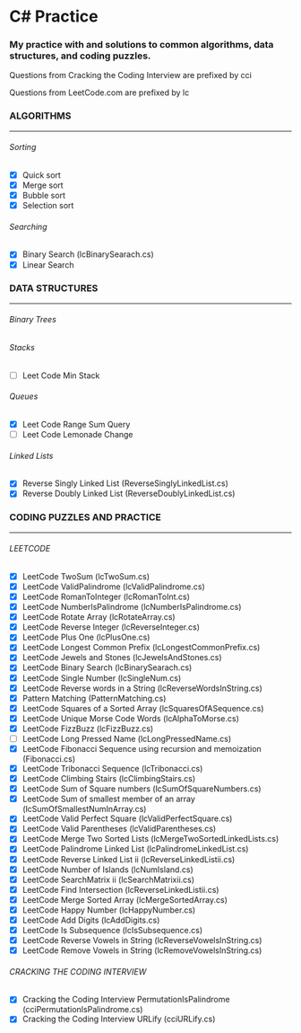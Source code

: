 # C\# Practice
### My practice with and solutions to common algorithms, data structures, and coding puzzles.

Questions from Cracking the Coding Interview are prefixed by cci

Questions from LeetCode.com are prefixed by lc

### ALGORITHMS
-------------
###### Sorting
- [X] Quick sort
- [X] Merge sort
- [X] Bubble sort
- [X] Selection sort

###### Searching
- [X] Binary Search (lcBinarySearach.cs)
- [X] Linear Search

### DATA STRUCTURES
---------------
###### Binary Trees

###### Stacks
- [ ] Leet Code Min Stack

###### Queues
- [X] Leet Code Range Sum Query
- [ ] Leet Code Lemonade Change

###### Linked Lists
- [X] Reverse Singly Linked List (ReverseSinglyLinkedList.cs)
- [X] Reverse Doubly Linked List (ReverseDoublyLinkedList.cs)

### CODING PUZZLES AND PRACTICE
-------------------------------
###### LEETCODE

- [X] LeetCode TwoSum (lcTwoSum.cs)
- [X] LeetCode ValidPalindrome (lcValidPalindrome.cs)
- [X] LeetCode RomanToInteger (lcRomanToInt.cs)
- [X] LeetCode NumberIsPalindrome (lcNumberIsPalindrome.cs)
- [X] LeetCode Rotate Array (lcRotateArray.cs)
- [X] LeetCode Reverse Integer (lcReverseInteger.cs)
- [X] LeetCode Plus One (lcPlusOne.cs)
- [X] LeetCode Longest Common Prefix (lcLongestCommonPrefix.cs)
- [X] LeetCode Jewels and Stones (lcJewelsAndStones.cs)
- [X] LeetCode Binary Search (lcBinarySearach.cs)
- [X] LeetCode Single Number (lcSingleNum.cs)
- [X] LeetCode Reverse words in a String (lcReverseWordsInString.cs)
- [X] Pattern Matching (PatternMatching.cs)
- [X] LeetCode Squares of a Sorted Array (lcSquaresOfASequence.cs)
- [X] LeetCode Unique Morse Code Words (lcAlphaToMorse.cs)
- [X] LeetCode FizzBuzz (lcFizzBuzz.cs)
- [ ] LeetCode Long Pressed Name (lcLongPressedName.cs)
- [X] LeetCode Fibonacci Sequence using recursion and memoization (Fibonacci.cs)
- [X] LeetCode Tribonacci Sequence (lcTribonacci.cs)
- [X] LeetCode Climbing Stairs (lcClimbingStairs.cs)
- [X] LeetCode Sum of Square numbers (lcSumOfSquareNumbers.cs)
- [X] LeetCode Sum of smallest member of an array (lcSumOfSmallestNumInArray.cs)
- [X] LeetCode Valid Perfect Square (lcValidPerfectSquare.cs)
- [X] LeetCode Valid Parentheses (lcValidParentheses.cs)
- [X] LeetCode Merge Two Sorted Lists (lcMergeTwoSortedLinkedLists.cs)
- [X] LeetCode Palindrome Linked List (lcPalindromeLinkedList.cs)
- [X] LeetCode Reverse Linked List ii (lcReverseLinkedListii.cs)
- [X] LeetCode Number of Islands (lcNumIsland.cs)
- [X] LeetCode SearchMatrix ii (lcSearchMatrixii.cs)
- [X] LeetCode Find Intersection (lcReverseLinkedListii.cs)
- [X] LeetCode Merge Sorted Array (lcMergeSortedArray.cs)
- [X] LeetCode Happy Number (lcHappyNumber.cs)
- [X] LeetCode Add Digits (lcAddDigits.cs)
- [X] LeetCode Is Subsequence (lcIsSubsequence.cs)
- [X] LeetCode Reverse Vowels in String (lcReverseVowelsInString.cs)
- [X] LeetCode Remove Vowels in String (lcRemoveVowelsInString.cs)

###### CRACKING THE CODING INTERVIEW

- [X] Cracking the Coding Interview PermutationIsPalindrome (cciPermutationIsPalindrome.cs)
- [X] Cracking the Coding Interview URLify (cciURLify.cs)
